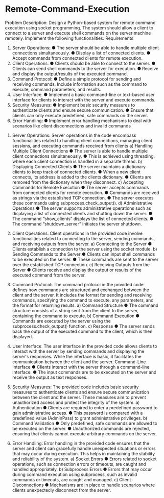 # Remote-Command-Execution
Problem Description:
Design a Python-based system for remote command execution using socket programming. The
system should allow a client to connect to a server and execute shell commands on the server
machine remotely. Implement the following functionalities:
Requirements:
1. Server Operations:
● The server should be able to handle multiple client connections simultaneously.
● Display a list of connected clients.
● Accept commands from connected clients for remote execution.
2. Client Operations:
● Clients should be able to connect to the server.
● Clients can send shell commands to the server for execution.
● Receive and display the output/results of the executed command.
3. Command Protocol:
● Define a simple protocol for sending and receiving commands. Include information
such as the command to execute, command parameters, and results.
4. User Interface:
● Implement a basic command-line or text-based user interface for clients to
interact with the server and execute commands.
5. Security Measures:
● Implement basic security measures to authenticate clients and ensure secure
communication.
● Ensure that clients can only execute predefined, safe commands on the server.
6. Error Handling:
● Implement error handling mechanisms to deal with scenarios like client
disconnections and invalid commands

1) Server Operations:
Server operations in the code encompass functionalities related to handling client
connections, managing client sessions, and executing commands received from clients
a) Handling Multiple Client Connections
● The server is able to handle multiple client connections
simultaneously.
● This is achieved using threading, where each client connection
is handled in a separate thread.
b) Displaying Connected Clients
● The server maintains a dictionary clients to keep track of
connected clients.
● When a new client connects, its address is added to the clients
dictionary.
● Clients are removed from the dictionary when they disconnect.
c) Accepting Commands for Remote Execution
● The server accepts commands from connected clients for
remote execution.
● Commands are received as strings via the established TCP
connection.
● The server executes these commands using
subprocess.check_output().
d) Administrative Operations
● The server supports administrative operations such as
displaying a list of connected clients and shutting down the
server.
● The command “show_clients” displays the list of connected
clients.
● The command “shutdown_server” initiates the server
shutdown.

2) Client Operations:
Client operations in the provided code involve functionalities related to connecting to the
server, sending commands, and receiving outputs from the server.
a) Connecting to the Server
● Clients establish a connection to the server using the socket module.
b) Sending Commands to the Server
● Clients can input shell commands to be executed on the server.
● These commands are sent to the server over the established TCP
connection.
c) Receiving Outputs from the Server
● Clients receive and display the output or results of the executed
command from the server.

3) Command Protocol:
The command protocol in the provided code defines how commands are structured and
exchanged between the client and the server. It includes the format for sending and
receiving commands, specifying the command to execute, any parameters, and the
format for returning results.
a) Command Structure
● The command structure consists of a string sent from the client to the
server, containing the command to execute.
b) Command Execution
● Commands are executed by the server using the
subprocess.check_output() function.
c) Response
● The server sends back the output of the executed command to the client,
which is then displayed.

4) User Interface:
The user interface in the provided code allows clients to interact with the server by
sending commands and displaying the server's responses. While the interface is basic, it
facilitates the communication between the client and the server.
Command-Line Interface
● Clients interact with the server through a command-line interface.
● The input commands are to be executed on the server and receive the output as
text responses.


5) Security Measures:
The provided code includes basic security measures to authenticate clients and ensure
secure communication between the client and the server. These measures aim to
prevent unauthorized access and protect the integrity of the system.
a) Authentication
● Clients are required to enter a predefined password to gain administrative
access.
● This password is compared with a predefined value (AdminPass) to grant
administrative privileges.
b) Command Validation
● Only predefined, safe commands are allowed to be executed on the server.
● Unauthorized commands are rejected, ensuring that clients cannot execute
arbitrary commands on the server.

6) Error Handling:
Error handling in the provided code ensures that the server and client can gracefully handle
unexpected situations or errors that may occur during execution. This helps in maintaining
the stability and reliability of the system.
a) Socket Errors
● Errors related to socket operations, such as connection errors or timeouts, are
caught and handled appropriately.
b) Subprocess Errors
● Errors that may occur during command execution using subprocess, such as
invalid commands or timeouts, are caught and managed.
c) Client Disconnections
● Mechanisms are in place to handle scenarios where clients unexpectedly
disconnect from the server.
